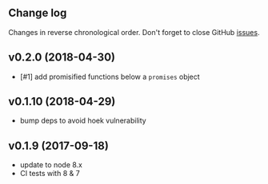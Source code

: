 ## Change log

Changes in reverse chronological order.
Don't forget to close GitHub [issues](https://github.com/xpack/es6-promisifier-js/issues).

## v0.2.0 (2018-04-30)

- [#1] add promisified functions below a `promises` object

## v0.1.10 (2018-04-29)

- bump deps to avoid hoek vulnerability

## v0.1.9 (2017-09-18)

- update to node 8.x
- CI tests with 8 & 7
